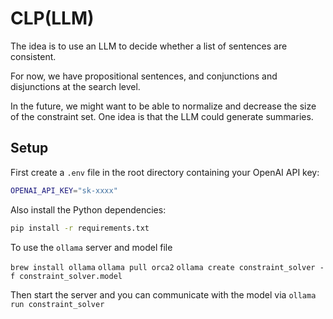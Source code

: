 # CLP(LLM)

The idea is to use an LLM to decide whether a list of sentences are consistent.

For now, we have propositional sentences, and conjunctions and disjunctions at the search level.

In the future, we might want to be able to normalize and decrease the size of the constraint set. One idea is that the LLM could generate summaries.


## Setup

First create a `.env` file in the root directory containing your OpenAI API key:

```bash
OPENAI_API_KEY="sk-xxxx"
```

Also install the Python dependencies:

```bash
pip install -r requirements.txt
```

To use the `ollama` server and model file

`brew install ollama`
`ollama pull orca2`
`ollama create constraint_solver -f constraint_solver.model`

Then start the server and you can communicate with the model via `ollama run constraint_solver` 
